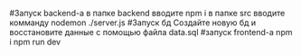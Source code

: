 #Запуск backend-a 
в папке backend вводите npm i
в папке src вводите комманду nodemon ./server.js
#Запуск бд 
Создайте новую бд и восстановите данные с помощью файла data.sql 
#запуск frontend-a 
npm i 
npm run dev